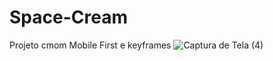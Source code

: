 # Space-Cream
Projeto cmom Mobile First e keyframes
![Captura de Tela (4)](https://user-images.githubusercontent.com/104323054/228710503-28fb79ec-47d1-4634-a4a1-2b293aabc533.png)
